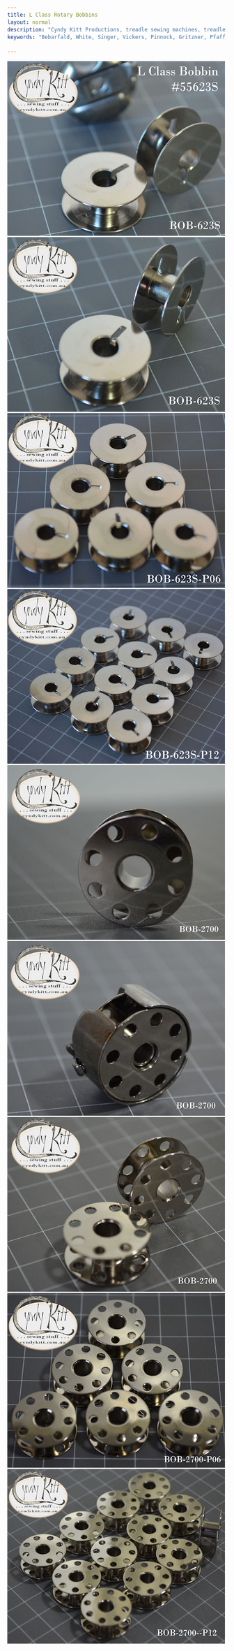 ```yaml
---
title: L Class Rotary Bobbins
layout: normal
description: "Cyndy Kitt Productions, treadle sewing machines, treadle sewing machine parts, sewing machine parts, vintage treadle sewing machines, reproduction sewing machine manuals, sewing machine manual, sewing, clothing, accessories, costume, bags, eco friendly, green machine, craft, treadle, design, eco sewing, sustainable craft"
keywords: "Bebarfald, White, Singer, Vickers, Pinnock, Gritzner, Pfaff, treadle sewing machine, vintage sewing machine, sewing machine manual, sewing"

---
```


<div class="container text-center">
  <p><img class="img-fluid my-1" src="pic/PIC-BOB/BOB-623S.00.jpg" width="500" height="400">
<img class="img-fluid my-1" src="pic/PIC-BOB/BOB-623S.01.jpg" width="500" height="400">
<img class="img-fluid my-1" src="pic/PIC-BOB/BOB-623S-P06.01.jpg" width="500" height="400">
<img class="img-fluid my-1" src="pic/PIC-BOB/BOB-623S-P12.01.jpg" width="500" height="400">
<img class="img-fluid my-1" src="pic/PIC-BOB/BOB-2700.01.jpg" width="500" height="400">
<img class="img-fluid my-1" src="pic/PIC-BOB/BOB-2700.03.jpg" width="500" height="400">
<img class="img-fluid my-1" src="pic/PIC-BOB/BOB-2700.02.jpg" width="500" height="400">
<img class="img-fluid my-1" src="pic/PIC-BOB/BOB-2700-P06.01.jpg" width="500" height="400">
<img class="img-fluid my-1" src="pic/PIC-BOB/BOB-2700-P12.01.jpg" width="500" height="400"></p>
</div><!-- end container -->
